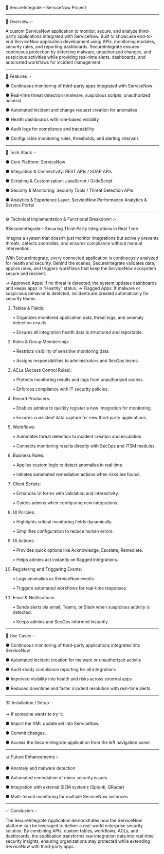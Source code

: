 🔐 SecureIntegrate – ServiceNow Project

---

📌 Overview :-

A custom ServiceNow application to monitor, secure, and analyze third-party applications integrated with ServiceNow. Built to showcase end-to-end ServiceNow application development using APIs, monitoring modules, security rules, and reporting dashboards. SecureIntegrate ensures continuous protection by detecting malware, unauthorized changes, and suspicious activities while providing real-time alerts, dashboards, and automated workflows for incident management.

---

🚀 Features :-

● Continuous monitoring of third-party apps integrated with ServiceNow

● Real-time threat detection (malware, suspicious scripts, unauthorized access)

● Automated incident and change request creation for anomalies

● Health dashboards with role-based visibility

● Audit logs for compliance and traceability

● Configurable monitoring rules, thresholds, and alerting intervals

---

🔧 Tech Stack :-

● Core Platform: ServiceNow

● Integration & Connectivity: REST APIs / SOAP APIs

● Scripting & Customization: JavaScript / GlideScript

● Security & Monitoring: Security Tools / Threat Detection APIs

● Analytics & Experience Layer: ServiceNow Performance Analytics & Service Portal

---


⚙ Technical Implementation & Functional Breakdown :-

#SecureIntegrate – Securing Third-Party Integrations in Real Time

Imagine a system that doesn’t just monitor integrations but actively prevents threats, detects anomalies, and ensures compliance without manual intervention.

With SecureIntegrate, every connected application is continuously analyzed for health and security. Behind the scenes, SecureIntegrate validates data, applies rules, and triggers workflows that keep the ServiceNow ecosystem secure and resilient.

-> Approved Apps: If no threat is detected, the system updates dashboards and keeps apps in “Healthy” status.
-> Flagged Apps: If malware or suspicious behavior is detected, incidents are created automatically for security teams.

1. Tables & Fields:
 
   • Organizes monitored application data, threat logs, and anomaly detection results.

   • Ensures all integration health data is structured and reportable.

2. Roles & Group Membership:
   
   • Restricts visibility of sensitive monitoring data.

   • Assigns responsibilities to administrators and SecOps teams.

3. ACLs (Access Control Rules):

   • Protects monitoring results and logs from unauthorized access.
   
   • Enforces compliance with IT security policies.

4. Record Producers:

   • Enables admins to quickly register a new integration for monitoring.
   
   • Ensures consistent data capture for new third-party applications.

5. Workflows:

   • Automates threat detection to incident creation and escalation.
   
   • Connects monitoring results directly with SecOps and ITSM modules.

6. Business Rules:
   
   • Applies custom logic to detect anomalies in real time.
   
   • Initiates automated remediation actions when risks are found.

7. Client Scripts:

   • Enhances UI forms with validation and interactivity.
   
   • Guides admins when configuring new integrations.

8. UI Policies:

   • Highlights critical monitoring fields dynamically.
   
   • Simplifies configuration to reduce human errors.

9. UI Actions:

   • Provides quick options like Acknowledge, Escalate, Remediate.

   • Helps admins act instantly on flagged integrations.

10. Registering and Triggering Events:
    
      • Logs anomalies as ServiceNow events.
   
      • Triggers automated workflows for real-time responses.

11. Email & Notifications:
    
      • Sends alerts via email, Teams, or Slack when suspicious activity is detected.
   
      • Keeps admins and SecOps informed instantly.

---

🎯 Use Cases :-

● Continuous monitoring of third-party applications integrated into ServiceNow

● Automated incident creation for malware or unauthorized activity

● Audit-ready compliance reporting for all integrations

● Improved visibility into health and risks across external apps

● Reduced downtime and faster incident resolution with real-time alerts

---

🏗 Installation / Setup :-

-> If someone wants to try it:

● Import the XML update set into ServiceNow.

● Commit changes.

● Access the SecureIntegrate application from the left navigation panel.

---

📊 Future Enhancements :-

● Anomaly and malware detection

● Automated remediation of minor security issues

● Integration with external SIEM systems (Splunk, QRadar)

● Multi-tenant monitoring for multiple ServiceNow instances

---

✅ Conclusion :-

The SecureIntegrate Application demonstrates how the ServiceNow platform can be leveraged to deliver a real-world enterprise security solution. By combining APIs, custom tables, workflows, ACLs, and dashboards, the application transforms raw integration data into real-time security insights, ensuring organizations stay protected while extending ServiceNow with third-party apps.

